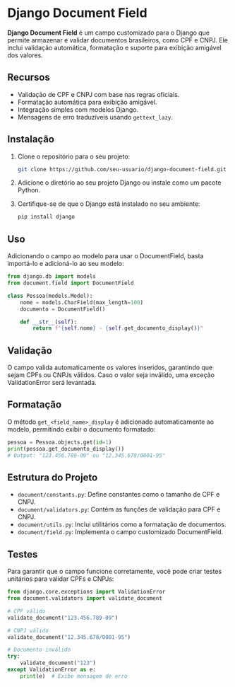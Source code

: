 # Django Document Field

**Django Document Field** é um campo customizado para o Django que permite armazenar e validar documentos brasileiros, como CPF e CNPJ. Ele inclui validação automática, formatação e suporte para exibição amigável dos valores.

## Recursos

- Validação de CPF e CNPJ com base nas regras oficiais.
- Formatação automática para exibição amigável.
- Integração simples com modelos Django.
- Mensagens de erro traduzíveis usando `gettext_lazy`.

## Instalação

1. Clone o repositório para o seu projeto:
    ```bash
    git clone https://github.com/seu-usuario/django-document-field.git
    ```
2. Adicione o diretório ao seu projeto Django ou instale como um pacote Python.

3. Certifique-se de que o Django está instalado no seu ambiente:

    ```bash
    pip install django
    ```

## Uso
Adicionando o campo ao modelo para usar o DocumentField, basta importá-lo e adicioná-lo ao seu modelo:

```python
from django.db import models
from document.field import DocumentField

class Pessoa(models.Model):
    nome = models.CharField(max_length=100)
    documento = DocumentField()

    def __str__(self):
        return f"{self.nome} - {self.get_documento_display()}"
```

## Validação
O campo valida automaticamente os valores inseridos, garantindo que sejam CPFs ou CNPJs válidos. Caso o valor seja inválido, uma exceção ValidationError será levantada.

## Formatação
O método `get_<field_name>_display` é adicionado automaticamente ao modelo, permitindo exibir o documento formatado:

```python
pessoa = Pessoa.objects.get(id=1)
print(pessoa.get_documento_display())
# Output: "123.456.789-09" ou "12.345.678/0001-95"
```

## Estrutura do Projeto
- `document/constants.py`: Define constantes como o tamanho de CPF e CNPJ.
- `document/validators.py`: Contém as funções de validação para CPF e CNPJ.
- `document/utils.py`: Inclui utilitários como a formatação de documentos.
- `document/field.py`: Implementa o campo customizado DocumentField.


## Testes
Para garantir que o campo funcione corretamente, você pode criar testes unitários para validar CPFs e CNPJs:

```python
from django.core.exceptions import ValidationError
from document.validators import validate_document

# CPF válido
validate_document("123.456.789-09")

# CNPJ válido
validate_document("12.345.678/0001-95")

# Documento inválido
try:
    validate_document("123")
except ValidationError as e:
    print(e)  # Exibe mensagem de erro
```